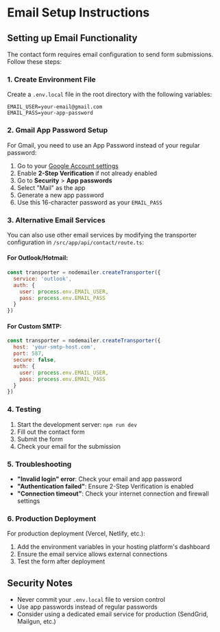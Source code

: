 # Email Setup Instructions

## Setting up Email Functionality

The contact form requires email configuration to send form submissions. Follow these steps:

### 1. Create Environment File

Create a `.env.local` file in the root directory with the following variables:

```env
EMAIL_USER=your-email@gmail.com
EMAIL_PASS=your-app-password
```

### 2. Gmail App Password Setup

For Gmail, you need to use an App Password instead of your regular password:

1. Go to your [Google Account settings](https://myaccount.google.com/)
2. Enable **2-Step Verification** if not already enabled
3. Go to **Security** > **App passwords**
4. Select "Mail" as the app
5. Generate a new app password
6. Use this 16-character password as your `EMAIL_PASS`

### 3. Alternative Email Services

You can also use other email services by modifying the transporter configuration in `/src/app/api/contact/route.ts`:

#### For Outlook/Hotmail:
```javascript
const transporter = nodemailer.createTransporter({
  service: 'outlook',
  auth: {
    user: process.env.EMAIL_USER,
    pass: process.env.EMAIL_PASS
  }
})
```

#### For Custom SMTP:
```javascript
const transporter = nodemailer.createTransporter({
  host: 'your-smtp-host.com',
  port: 587,
  secure: false,
  auth: {
    user: process.env.EMAIL_USER,
    pass: process.env.EMAIL_PASS
  }
})
```

### 4. Testing

1. Start the development server: `npm run dev`
2. Fill out the contact form
3. Submit the form
4. Check your email for the submission

### 5. Troubleshooting

- **"Invalid login" error**: Check your email and app password
- **"Authentication failed"**: Ensure 2-Step Verification is enabled
- **"Connection timeout"**: Check your internet connection and firewall settings

### 6. Production Deployment

For production deployment (Vercel, Netlify, etc.):

1. Add the environment variables in your hosting platform's dashboard
2. Ensure the email service allows external connections
3. Test the form after deployment

## Security Notes

- Never commit your `.env.local` file to version control
- Use app passwords instead of regular passwords
- Consider using a dedicated email service for production (SendGrid, Mailgun, etc.) 